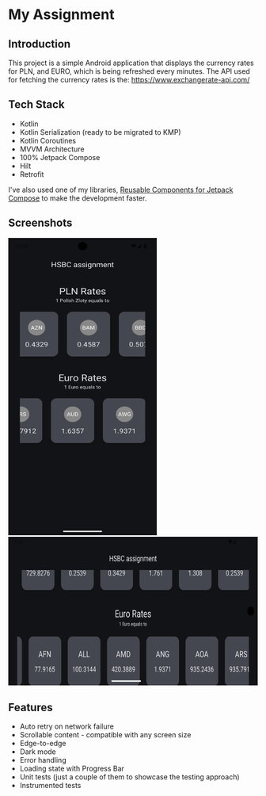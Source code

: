 # My Assignment

## Introduction

This project is a simple Android application that displays the currency rates for PLN, and EURO,
which is being refreshed every
minutes. The API used for fetching the currency rates is the: https://www.exchangerate-api.com/

## Tech Stack

- Kotlin
- Kotlin Serialization (ready to be migrated to KMP)
- Kotlin Coroutines
- MVVM Architecture
- 100% Jetpack Compose
- Hilt
- Retrofit

I've also used one of my
libraries, [Reusable Components for Jetpack Compose](https://github.com/LinX64/Reusable) to make the
development faster.

## Screenshots

<img src="screenshots/vertical.png" width="300" height="600">
<img src="screenshots/horizontal.png" width="600" height="300">

## Features

- Auto retry on network failure
- Scrollable content - compatible with any screen size
- Edge-to-edge
- Dark mode
- Error handling
- Loading state with Progress Bar
- Unit tests (just a couple of them to showcase the testing approach)
- Instrumented tests
